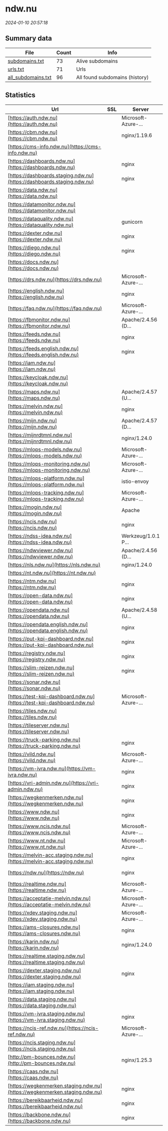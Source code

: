 # ndw.nu
*2024-01-10 20:57:18*
## Summary data
| File       | Count | Info |
|------------|-------|------|
|[subdomains.txt](/data/ndw.nu/subdomains.txt)|73|Alive subdomains|
|[urls.txt](/data/ndw.nu/urls.txt)|71|Urls|
|[all_subdomains.txt](/data/ndw.nu/all_subdomains.txt)|96|All found subdomains (history)|
## Statistics
| Url | SSL | Server | Cookie | HSTS | CSP | XFO | XXP | RP | Tech |Title |
|------------|-------|------|------|------|------|------|------|------|------|------|
|[https://auth.ndw.nu](https://auth.ndw.nu)| |Microsoft-Azure-...| | | | | |:white_check_mark: ||404 Not Found|
|[https://cbm.ndw.nu](https://cbm.ndw.nu)| |nginx/1.19.6| | | | | |:white_check_mark: |Nginx:1.19.6|NDW-CBM|
|[https://cms-info.ndw.nu](https://cms-info.ndw.nu)| || | | | | |:white_check_mark: |||
|[https://dashboards.ndw.nu](https://dashboards.ndw.nu)| |nginx| |:white_check_mark: |:warning: |:white_check_mark: |:white_check_mark: |:white_check_mark: |HSTS Nginx|Dashboard|
|[https://dashboards.staging.ndw.nu](https://dashboards.staging.ndw.nu)| |nginx| |:white_check_mark: |:warning: |:white_check_mark: |:white_check_mark: |:white_check_mark: |HSTS Nginx|Dashboard|
|[https://data.ndw.nu](https://data.ndw.nu)| || | | | | |:white_check_mark: |||
|[https://datamonitor.ndw.nu](https://datamonitor.ndw.nu)| || | | | | |:white_check_mark: |||
|[https://dataquality.ndw.nu](https://dataquality.ndw.nu)| |gunicorn|:white_check_mark: |:white_check_mark: |:white_check_mark: |:white_check_mark: |:white_check_mark: |Python gunicorn|Redirecting...|
|[https://dexter.ndw.nu](https://dexter.ndw.nu)| |nginx| |:white_check_mark: |:warning: |:white_check_mark: |:white_check_mark: |:white_check_mark: |HSTS Nginx|NDW Dexter|
|[https://diego.ndw.nu](https://diego.ndw.nu)| |nginx| |:white_check_mark: |:warning: |:white_check_mark: |:white_check_mark: |:white_check_mark: |HSTS Nginx|Diego - Digitali...|
|[https://docs.ndw.nu](https://docs.ndw.nu)| || |:white_check_mark: | | |:white_check_mark: |:white_check_mark: |HSTS MkDocs:1.5....|NDW Docs|
|[https://drs.ndw.nu](https://drs.ndw.nu)| |Microsoft-Azure-...| | | | | |:white_check_mark: ||404 Not Found|
|[https://english.ndw.nu](https://english.ndw.nu)| |nginx| |:white_check_mark: |:warning: |:white_check_mark: |:white_check_mark: |:white_check_mark: |Bloomreach HSTS...|Home | National...|
|[https://faq.ndw.nu](https://faq.ndw.nu)| |Microsoft-Azure-...| |:white_check_mark: | | |:white_check_mark: |:white_check_mark: ||307 Temporary Re...|
|[https://fbmonitor.ndw.nu](https://fbmonitor.ndw.nu)| |Apache/2.4.56 (D...| |:white_check_mark: |:warning: |:white_check_mark: | |:white_check_mark: |Apache HTTP Serv...|NDW FB Dashboard|
|[https://feeds.ndw.nu](https://feeds.ndw.nu)| |nginx| |:white_check_mark: | |:white_check_mark: |:white_check_mark: |:white_check_mark: |HSTS Nginx||
|[https://feeds.english.ndw.nu](https://feeds.english.ndw.nu)| |nginx| |:white_check_mark: | |:white_check_mark: |:white_check_mark: |:white_check_mark: |HSTS Nginx||
|[https://iam.ndw.nu](https://iam.ndw.nu)| || |:white_check_mark: |:white_check_mark: |:white_check_mark: |:white_check_mark: |HSTS|Welcome to Keycl...|
|[https://keycloak.ndw.nu](https://keycloak.ndw.nu)| || | | | | |:white_check_mark: ||Microsoft Azure...|
|[https://maps.ndw.nu](https://maps.ndw.nu)| |Apache/2.4.57 (U...| | | | | |:white_check_mark: |Apache HTTP Serv...|NDW Maps|
|[https://melvin.ndw.nu](https://melvin.ndw.nu)| |nginx| |:white_check_mark: |:warning: | |:white_check_mark: |:white_check_mark: |HSTS Nginx|Melvin|
|[https://mijn.ndw.nu](https://mijn.ndw.nu)| |Apache/2.4.57 (D...| | | |:white_check_mark: |:white_check_mark: |:white_check_mark: |Apache HTTP Serv...|mijn NDW|
|[https://mijnrdtmnl.ndw.nu](https://mijnrdtmnl.ndw.nu)| |nginx/1.24.0| |:white_check_mark: |:warning: |:white_check_mark: | |:white_check_mark: |HSTS Nginx:1.24....|RdtWebPortal|
|[https://mlops-models.ndw.nu](https://mlops-models.ndw.nu)| |Microsoft-Azure-...| | | | | |:white_check_mark: ||404 Not Found|
|[https://mlops-monitoring.ndw.nu](https://mlops-monitoring.ndw.nu)| |Microsoft-Azure-...| | | | | |:white_check_mark: ||404 Not Found|
|[https://mlops-platform.ndw.nu](https://mlops-platform.ndw.nu)| |istio-envoy|:white_check_mark: |:white_check_mark: | |:white_check_mark: |:white_check_mark: |:white_check_mark: |Envoy||
|[https://mlops-tracking.ndw.nu](https://mlops-tracking.ndw.nu)| |Microsoft-Azure-...| | | | | |:white_check_mark: ||404 Not Found|
|[https://mogin.ndw.nu](https://mogin.ndw.nu)| |Apache| | | | | |:white_check_mark: |Apache HTTP Serv...|Mogin|
|[https://ncis.ndw.nu](https://ncis.ndw.nu)| |nginx| |:white_check_mark: |:warning: |:white_check_mark: | |:white_check_mark: |HSTS Nginx|NCIS Web Portaal|
|[https://ndss-idea.ndw.nu](https://ndss-idea.ndw.nu)| |Werkzeug/1.0.1 P...|:warning: |:white_check_mark: |:warning: |:white_check_mark: | |:white_check_mark: |Flask:1.0.1 HSTS...||
|[https://ndwviewer.ndw.nu](https://ndwviewer.ndw.nu)| |Apache/2.4.56 (D...| |:white_check_mark: |:warning: |:white_check_mark: | |:white_check_mark: |Apache HTTP Serv...|NDW Viewer|
|[https://nls.ndw.nu](https://nls.ndw.nu)| |nginx/1.24.0| | | | | |:white_check_mark: |Nginx:1.24.0|NlsFrontend|
|[https://nt.ndw.nu](https://nt.ndw.nu)| || | | | | |:white_check_mark: |AngularJS||
|[https://ntm.ndw.nu](https://ntm.ndw.nu)| |nginx| | |:warning: |:white_check_mark: |:white_check_mark: |:white_check_mark: |Nginx|Nationaal Toegan...|
|[https://open-data.ndw.nu](https://open-data.ndw.nu)| |nginx| |:white_check_mark: | |:white_check_mark: |:white_check_mark: |:white_check_mark: |HSTS Nginx||
|[https://opendata.ndw.nu](https://opendata.ndw.nu)| |Apache/2.4.58 (U...| | | | | |:white_check_mark: |Apache HTTP Serv...|NDW open data|
|[https://opendata.english.ndw.nu](https://opendata.english.ndw.nu)| |nginx| |:white_check_mark: | |:white_check_mark: |:white_check_mark: |:white_check_mark: |HSTS Nginx||
|[https://put-kpi-dashboard.ndw.nu](https://put-kpi-dashboard.ndw.nu)| |nginx| |:white_check_mark: |:warning: |:white_check_mark: |:white_check_mark: |:white_check_mark: |HSTS Nginx|Indicatoren prog...|
|[https://registry.ndw.nu](https://registry.ndw.nu)| |nginx| |:white_check_mark: |:white_check_mark: |:white_check_mark: |:white_check_mark: |HSTS Nginx|Harbor|
|[https://slim-reizen.ndw.nu](https://slim-reizen.ndw.nu)| |nginx| |:white_check_mark: |:warning: |:white_check_mark: | |:white_check_mark: |HSTS Nginx|A12 Slim Reizen...|
|[https://sonar.ndw.nu](https://sonar.ndw.nu)| || |:white_check_mark: |:warning: |:white_check_mark: |:white_check_mark: |:white_check_mark: |HSTS Java SonarQ...|SonarQube|
|[https://test-kpi-dashboard.ndw.nu](https://test-kpi-dashboard.ndw.nu)| |Microsoft-Azure-...| | | | | |:white_check_mark: ||404 Not Found|
|[https://tiles.ndw.nu](https://tiles.ndw.nu)| || | | | | |:white_check_mark: |||
|[https://tileserver.ndw.nu](https://tileserver.ndw.nu)| || |:white_check_mark: |:warning: |:white_check_mark: | |:white_check_mark: |HSTS|TileServer GL -...|
|[https://truck-parking.ndw.nu](https://truck-parking.ndw.nu)| |nginx| | |:warning: |:white_check_mark: |:white_check_mark: |:white_check_mark: |Nginx|NTM - Vrachtwage...|
|[https://vild.ndw.nu](https://vild.ndw.nu)| |Microsoft-Azure-...| | | | | |:white_check_mark: ||404 Not Found|
|[https://vm-ivra.ndw.nu](https://vm-ivra.ndw.nu)| |nginx| |:white_check_mark: |:warning: |:white_check_mark: |:white_check_mark: |:white_check_mark: |HSTS Nginx|VM-IVRA|
|[https://vri-admin.ndw.nu](https://vri-admin.ndw.nu)| |nginx| |:white_check_mark: |:warning: |:white_check_mark: |:white_check_mark: |:white_check_mark: |HSTS Nginx|Beheer verkeersr...|
|[https://wegkenmerken.ndw.nu](https://wegkenmerken.ndw.nu)| |nginx| |:white_check_mark: |:warning: |:white_check_mark: |:white_check_mark: |:white_check_mark: |HSTS Nginx|Wegkenmerken - N...|
|[https://www.ndw.nu](https://www.ndw.nu)| |nginx| |:white_check_mark: |:warning: |:white_check_mark: |:white_check_mark: |:white_check_mark: |Bloomreach HSTS...|Nationaal Datapo...|
|[https://www.ncis.ndw.nu](https://www.ncis.ndw.nu)| |Microsoft-Azure-...| | | | | |:white_check_mark: ||404 Not Found|
|[https://www.nt.ndw.nu](https://www.nt.ndw.nu)| |Microsoft-Azure-...| | | | | |:white_check_mark: ||404 Not Found|
|[https://melvin-acc.staging.ndw.nu](https://melvin-acc.staging.ndw.nu)| |nginx| |:white_check_mark: |:warning: | |:white_check_mark: |:white_check_mark: |HSTS Nginx|Melvin|
|[https://ndw.nu](https://ndw.nu)| |nginx| |:white_check_mark: |:warning: |:white_check_mark: |:white_check_mark: |:white_check_mark: |HSTS Nginx|301 Moved Perman...|
|[https://realtime.ndw.nu](https://realtime.ndw.nu)| |Microsoft-Azure-...| | | | | |:white_check_mark: ||404 Not Found|
|[https://acceptatie-melvin.ndw.nu](https://acceptatie-melvin.ndw.nu)| |Microsoft-Azure-...| | | | | |:white_check_mark: ||301 Moved Perman...|
|[https://xdev.staging.ndw.nu](https://xdev.staging.ndw.nu)| |Microsoft-Azure-...| | | | | |:white_check_mark: ||404 Not Found|
|[https://ams-closures.ndw.nu](https://ams-closures.ndw.nu)| |nginx|:warning: |:white_check_mark: | |:white_check_mark: |:white_check_mark: |:white_check_mark: |Basic HSTS Java...||
|[https://karin.ndw.nu](https://karin.ndw.nu)| |nginx/1.24.0| | | | | |:white_check_mark: |Nginx:1.24.0|NDW Karin|
|[https://realtime.staging.ndw.nu](https://realtime.staging.ndw.nu)| || | | | | |:white_check_mark: |||
|[https://dexter.staging.ndw.nu](https://dexter.staging.ndw.nu)| |nginx| |:white_check_mark: |:warning: |:white_check_mark: |:white_check_mark: |:white_check_mark: |HSTS Nginx|NDW Dexter|
|[https://iam.staging.ndw.nu](https://iam.staging.ndw.nu)| || |:white_check_mark: |:white_check_mark: |:white_check_mark: |:white_check_mark: |HSTS|Welcome to Keycl...|
|[https://data.staging.ndw.nu](https://data.staging.ndw.nu)| || | | | | |:white_check_mark: |||
|[https://vm-ivra.staging.ndw.nu](https://vm-ivra.staging.ndw.nu)| |nginx| |:white_check_mark: |:warning: |:white_check_mark: |:white_check_mark: |:white_check_mark: |HSTS Nginx|VM-IVRA|
|[https://ncis-ref.ndw.nu](https://ncis-ref.ndw.nu)| |Microsoft-Azure-...| |:white_check_mark: |:warning: |:white_check_mark: | |:white_check_mark: ||301 Moved Perman...|
|[https://ncis.staging.ndw.nu](https://ncis.staging.ndw.nu)| || |:white_check_mark: |:warning: |:white_check_mark: | |:white_check_mark: |HSTS|NCIS Web Portaal|
|[http://pm-bounces.ndw.nu](http://pm-bounces.ndw.nu)| |nginx/1.25.3| | | | | |:white_check_mark: |Nginx:1.25.3|Postmark — Email...|
|[https://caas.ndw.nu](https://caas.ndw.nu)| || | | | | |:white_check_mark: |||
|[https://wegkenmerken.staging.ndw.nu](https://wegkenmerken.staging.ndw.nu)| |nginx| |:white_check_mark: |:warning: |:white_check_mark: |:white_check_mark: |:white_check_mark: |HSTS Nginx|Wegkenmerken - N...|
|[https://bereikbaarheid.ndw.nu](https://bereikbaarheid.ndw.nu)| |nginx| |:white_check_mark: |:warning: |:white_check_mark: |:white_check_mark: |:white_check_mark: |HSTS Nginx|Bereikbaarheidsk...|
|[https://backbone.ndw.nu](https://backbone.ndw.nu)| |nginx| | | | | |:white_check_mark: |Nginx|NDW Backbone|